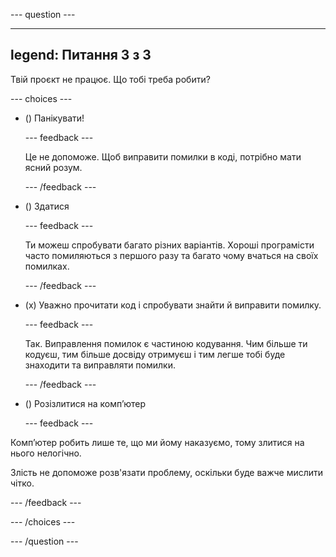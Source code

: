 
--- question ---

---
legend: Питання 3 з 3
---

Твій проєкт не працює. Що тобі треба робити?

--- choices ---

- () Панікувати!

  --- feedback ---

  Це не допоможе. Щоб виправити помилки в коді, потрібно мати ясний розум.

  --- /feedback ---

- () Здатися

  --- feedback ---

  Ти можеш спробувати багато різних варіантів. Хороші програмісти часто помиляються з першого разу та багато чому вчаться на своїх помилках.

  --- /feedback ---

- (x) Уважно прочитати код і спробувати знайти й виправити помилку.

  --- feedback ---

  Так. Виправлення помилок є частиною кодування. Чим більше ти кодуєш, тим більше досвіду отримуєш і тим легше тобі буде знаходити та виправляти помилки.

  --- /feedback ---

- () Розізлитися на комп’ютер

  --- feedback ---

Комп’ютер робить лише те, що ми йому наказуємо, тому злитися на нього нелогічно.

Злість не допоможе розв'язати проблему, оскільки буде важче мислити чітко.

  --- /feedback ---

--- /choices ---

--- /question ---
